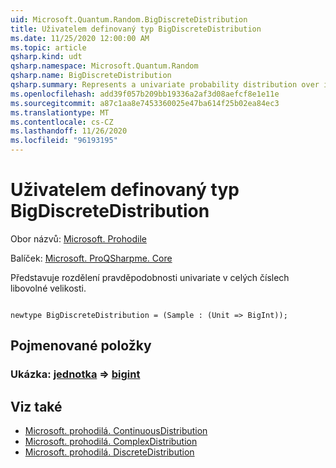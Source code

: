 ```yaml
---
uid: Microsoft.Quantum.Random.BigDiscreteDistribution
title: Uživatelem definovaný typ BigDiscreteDistribution
ms.date: 11/25/2020 12:00:00 AM
ms.topic: article
qsharp.kind: udt
qsharp.namespace: Microsoft.Quantum.Random
qsharp.name: BigDiscreteDistribution
qsharp.summary: Represents a univariate probability distribution over integers of arbitrary size.
ms.openlocfilehash: add39f057b209bb19336a2af3d08aefcf8e1e11e
ms.sourcegitcommit: a87c1aa8e7453360025e47ba614f25b02ea84ec3
ms.translationtype: MT
ms.contentlocale: cs-CZ
ms.lasthandoff: 11/26/2020
ms.locfileid: "96193195"
---
```

# <a name="bigdiscretedistribution-user-defined-type"></a>Uživatelem definovaný typ BigDiscreteDistribution

Obor názvů: [Microsoft. Prohodile](xref:Microsoft.Quantum.Random)

Balíček: [Microsoft. ProQSharpme. Core](https://nuget.org/packages/Microsoft.Quantum.QSharp.Core)


Představuje rozdělení pravděpodobnosti univariate v celých číslech libovolné velikosti.

```qsharp

newtype BigDiscreteDistribution = (Sample : (Unit => BigInt));
```



## <a name="named-items"></a>Pojmenované položky

### <a name="sample--unit--bigint"></a>Ukázka: [jednotka](xref:microsoft.quantum.lang-ref.unit) => [bigint](xref:microsoft.quantum.lang-ref.bigint) 



## <a name="see-also"></a>Viz také

- [Microsoft. prohodilá. ContinuousDistribution](xref:Microsoft.Quantum.Random.ContinuousDistribution)
- [Microsoft. prohodilá. ComplexDistribution](xref:Microsoft.Quantum.Random.ComplexDistribution)
- [Microsoft. prohodilá. DiscreteDistribution](xref:Microsoft.Quantum.Random.DiscreteDistribution)